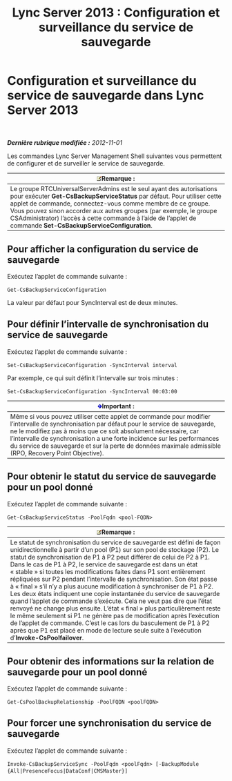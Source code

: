 ﻿---
title: 'Lync Server 2013 : Configuration et surveillance du service de sauvegarde'
TOCTitle: Configuration et surveillance du service de sauvegarde
ms:assetid: c608280e-a7d1-4ae0-a75c-da6b524752fa
ms:mtpsurl: https://technet.microsoft.com/fr-fr/library/JJ205252(v=OCS.15)
ms:contentKeyID: 49298780
ms.date: 05/20/2016
mtps_version: v=OCS.15
ms.translationtype: HT
---

# Configuration et surveillance du service de sauvegarde dans Lync Server 2013

 

_**Dernière rubrique modifiée :** 2012-11-01_

Les commandes Lync Server Management Shell suivantes vous permettent de configurer et de surveiller le service de sauvegarde.

<table>
<thead>
<tr class="header">
<th><img src="images/Gg398920.note(OCS.15).gif" title="note" alt="note" />Remarque :</th>
</tr>
</thead>
<tbody>
<tr class="odd">
<td>Le groupe RTCUniversalServerAdmins est le seul ayant des autorisations pour exécuter <strong>Get-CsBackupServiceStatus</strong> par défaut. Pour utiliser cette applet de commande, connectez-vous comme membre de ce groupe. Vous pouvez sinon accorder aux autres groupes (par exemple, le groupe CSAdministrator) l’accès à cette commande à l’aide de l’applet de commande <strong>Set-CsBackupServiceConfiguration</strong>.</td>
</tr>
</tbody>
</table>


## Pour afficher la configuration du service de sauvegarde

Exécutez l’applet de commande suivante :

    Get-CsBackupServiceConfiguration

La valeur par défaut pour SyncInterval est de deux minutes.

## Pour définir l’intervalle de synchronisation du service de sauvegarde

Exécutez l’applet de commande suivante :

    Set-CsBackupServiceConfiguration -SyncInterval interval

Par exemple, ce qui suit définit l’intervalle sur trois minutes :

    Set-CsBackupServiceConfiguration -SyncInterval 00:03:00

<table>
<thead>
<tr class="header">
<th><img src="images/Gg425917.important(OCS.15).gif" title="important" alt="important" />Important :</th>
</tr>
</thead>
<tbody>
<tr class="odd">
<td>Même si vous pouvez utiliser cette applet de commande pour modifier l’intervalle de synchronisation par défaut pour le service de sauvegarde, ne le modifiez pas à moins que ce soit absolument nécessaire, car l’intervalle de synchronisation a une forte incidence sur les performances du service de sauvegarde et sur la perte de données maximale admissible (RPO, Recovery Point Objective).</td>
</tr>
</tbody>
</table>


## Pour obtenir le statut du service de sauvegarde pour un pool donné

Exécutez l’applet de commande suivante :

    Get-CsBackupServiceStatus -PoolFqdn <pool-FQDN>

<table>
<thead>
<tr class="header">
<th><img src="images/Gg398920.note(OCS.15).gif" title="note" alt="note" />Remarque :</th>
</tr>
</thead>
<tbody>
<tr class="odd">
<td>Le statut de synchronisation du service de sauvegarde est défini de façon unidirectionnelle à partir d’un pool (P1) sur son pool de stockage (P2). Le statut de synchronisation de P1 à P2 peut différer de celui de P2 à P1. Dans le cas de P1 à P2, le service de sauvegarde est dans un état « stable » si toutes les modifications faites dans P1 sont entièrement répliquées sur P2 pendant l’intervalle de synchronisation. Son état passe à « final » s’il n’y a plus aucune modification à synchroniser de P1 à P2. Les deux états indiquent une copie instantanée du service de sauvegarde quand l’applet de commande s’exécute. Cela ne veut pas dire que l’état renvoyé ne change plus ensuite. L’état « final » plus particulièrement reste le même seulement si P1 ne génère pas de modification après l’exécution de l’applet de commande. C’est le cas lors du basculement de P1 à P2 après que P1 est placé en mode de lecture seule suite à l’exécution d’<strong>Invoke-CsPoolfailover</strong>.</td>
</tr>
</tbody>
</table>


## Pour obtenir des informations sur la relation de sauvegarde pour un pool donné

Exécutez l’applet de commande suivante :

    Get-CsPoolBackupRelationship -PoolFQDN <poolFQDN>

## Pour forcer une synchronisation du service de sauvegarde

Exécutez l’applet de commande suivante :

    Invoke-CsBackupServiceSync -PoolFqdn <poolFqdn> [-BackupModule  {All|PresenceFocus|DataConf|CMSMaster}]

